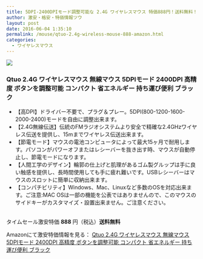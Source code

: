 ```yaml
---
title: 5DPI-2400DPIモード調整可能な 2.4G ワイヤレスマウス 特価888円！送料無料！
author: 激安・格安・特価情報ツウ
layout: post
date: 2016-06-04 1:35:10
permalink: /mouse/qtuo-2.4g-wireless-mouse-888-amazon.html
categories:
  - ワイヤレスマウス
---
```


<div class="img-bg2 img_L">
<a href="http://www.amazon.co.jp/gp/product/B018XI27QU/ref=as_li_qf_sp_asin_il?ie=UTF8&camp=247&creative=1211&creativeASIN=B018XI27QU&linkCode=as2&tag=tokkajohotsu-22"><img border="0" src="http://ws-fe.amazon-adsystem.com/widgets/q?_encoding=UTF8&ASIN=B018XI27QU&Format=_SL160_&ID=AsinImage&MarketPlace=JP&ServiceVersion=20070822&WS=1&tag=tokkajohotsu-22" ></a><img src="http://ir-jp.amazon-adsystem.com/e/ir?t=tokkajohotsu-22&l=as2&o=9&a=B018XI27QU" width="1" height="1" border="0" alt="" style="border:none !important; margin:0px !important;" />
</div>

### Qtuo 2.4G ワイヤレスマウス 無線マウス 5DPIモード 2400DPI 高精度 ボタンを調整可能 コンパクト 省エネルギー 持ち運び便利 ブラック
<!--more-->

* 【高DPI】ドライバー不要で、プラグ＆プレー。5DPI(800-1200-1600-2000-2400)モードを自由に調整出来ます。
* 【2.4G無線伝送】伝統のFMラジオシステムより安全で精確な2.4GHzワイヤレス伝送を提供し、15mまでワイヤレス伝送出来ます。
* 【節電モード】マウスの電池コンピュータによって最大15ヶ月で耐用します。パソコンがパワーオフまたはレシーバーを抜き出す時、マウスが自動停止し、節電モードになります。
* 【人間工学のデザイン】輪郭の仕上げと肌理があるゴム製グルップは手に良い触感を提供し、長時間使用しても手に疲れ難いです。USBレシーバーはマウスのスロットに簡単に収納出来ます。
* 【コンパチビリティ】Windows、Mac、Linuxなど多数のOSを対応出来ます。ご注意:MAC OSは一部の機能を公表ではありませんので、このマウスのサイドキーがカスタマイズ・設置出来ません。ご注意ください。

<br clear="all" />タイムセール激安特価 <span class="tokka-price"><strong>888</strong></span> 円（税込）**送料無料**

Amazonにて激安特価情報を見る： <span class="fs150p"><a href="http://www.amazon.co.jp/gp/product/B018XI27QU/ref=as_li_qf_sp_asin_il?ie=UTF8&camp=247&creative=1211&creativeASIN=B018XI27QU&linkCode=as2&tag=tokkajohotsu-22" target="_blank">Qtuo 2.4G ワイヤレスマウス 無線マウス 5DPIモード 2400DPI 高精度 ボタンを調整可能 コンパクト 省エネルギー 持ち運び便利 ブラック</a></span>
